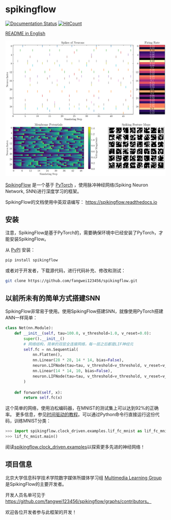 # spikingflow

[![Documentation Status](https://readthedocs.org/projects/spikingflow/badge/?version=latest)](https://spikingflow.readthedocs.io/zh_CN/latest)
[![HitCount](http://hits.dwyl.com/fangwei123456/spikingflow.svg)](http://hits.dwyl.com/fangwei123456/spikingflow)

[README in English](https://github.com/fangwei123456/spikingflow/blob/master/README.md)

![demo](demo.png)

[SpikingFlow](https://github.com/fangwei123456/spikingflow) 是一个基于 [PyTorch](https://pytorch.org/) ，使用脉冲神经网络(Spiking Neuron Network, SNN)进行深度学习的框架。

SpikingFlow的文档使用中英双语编写： https://spikingflow.readthedocs.io

## 安装

注意，SpikingFlow是基于PyTorch的，需要确保环境中已经安装了PyTorch，才能安装SpikingFlow。

从 [PyPI](https://pypi.org/project/spikingflow/) 安装：

```bash
pip install spikingflow
```

或者对于开发者，下载源代码，进行代码补充、修改和测试：

```bash
git clone https://github.com/fangwei123456/spikingflow.git
```

## 以前所未有的简单方式搭建SNN

SpikingFlow非常易于使用。使用SpikingFlow搭建SNN，就像使用PyTorch搭建ANN一样简单：

```python
class Net(nn.Module):
    def __init__(self, tau=100.0, v_threshold=1.0, v_reset=0.0):
        super().__init__()
        # 网络结构，简单的双层全连接网络，每一层之后都是LIF神经元
        self.fc = nn.Sequential(
            nn.Flatten(),
            nn.Linear(28 * 28, 14 * 14, bias=False),
            neuron.LIFNode(tau=tau, v_threshold=v_threshold, v_reset=v_reset),
            nn.Linear(14 * 14, 10, bias=False),
            neuron.LIFNode(tau=tau, v_threshold=v_threshold, v_reset=v_reset)
        )

    def forward(self, x):
        return self.fc(x)
```

这个简单的网络，使用泊松编码器，在MNIST的测试集上可以达到92%的正确率。 更多信息，参见[时间驱动的教程](https://spikingflow.readthedocs.io/zh_CN/latest/tutorial.clock_driven.html)。可以通过Python命令行直接运行这份代码，训练MNIST分类：

```python
>>> import spikingflow.clock_driven.examples.lif_fc_mnist as lif_fc_mnist
>>> lif_fc_mnist.main()
```

阅读[spikingflow.clock_driven.examples](https://spikingflow.readthedocs.io/zh_CN/latest/spikingflow.clock_driven.examples.html)以探索更多先进的神经网络！

## 项目信息

北京大学信息科学技术学院数字媒体所媒体学习组 [Multimedia Learning Group](https://pkuml.org/) 是SpikingFlow的主要开发者。

开发人员名单可见于 https://github.com/fangwei123456/spikingflow/graphs/contributors。

欢迎各位开发者参与此框架的开发！
